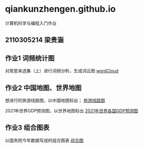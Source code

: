 # qiankunzhengen.github.io
计算机科学与编程入门作业

## 2110305214 梁贵涵
## 作业1 词频统计图
对周恩来选集（上）进行词频分析，生成词云图
[wordCloud](https://qiankunzhengen.github.io/wordCloud.html)

## 作业2 中国地图、世界地图
想进行的旅游线路图，以中国地图标出；
[旅游线路图](https://qiankunzhengen.github.io/旅游线路图.html)

2021年世界GDP预测图，以世界地图标出
[2021年世界各国GDP预测图](https://qiankunzhengen.github.io/2021年世界各国GDP预测图.html)

## 作业3 组合图表
以国务院今年数据写成的组合图表
[组合图](https://qiankunzhengen.github.io/组合图.html)
